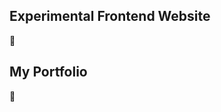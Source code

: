 
<h2>Experimental Frontend Website</h2>


<!-- Incluir link de Behance -->

<h2>My Portfolio</h2>

